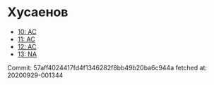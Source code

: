 # Хусаенов
- [10: AC](10.md)
- [11: AC](11.md)
- [12: AC](12.md)
- [13: NA](13.md)

Commit: 57aff4024417fd4f1346282f8bb49b20ba6c944a
 fetched at: 20200929-001344
